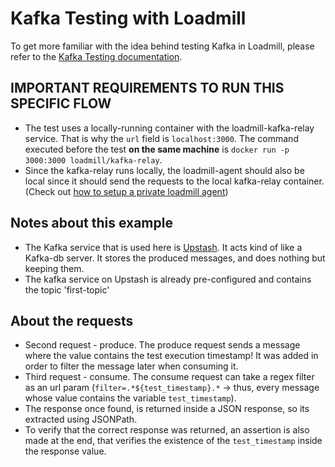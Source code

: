 # Kafka Testing with Loadmill
To get more familiar with the idea behind testing Kafka in Loadmill, please refer to the [Kafka Testing documentation](https://docs.loadmill.com/integrations/kafka-testing).

## IMPORTANT REQUIREMENTS TO RUN THIS SPECIFIC FLOW
- The test uses a locally-running container with the loadmill-kafka-relay service. That is why the `url` field is `localhost:3000`. The command executed before the test **on the same machine** is `docker run -p 3000:3000 loadmill/kafka-relay`.
- Since the kafka-relay runs locally, the loadmill-agent should also be local since it should send the requests to the local kafka-relay container. (Check out [how to setup a private loadmill agent](https://docs.loadmill.com/integrations/testing-localhost-application))

## Notes about this example
- The Kafka service that is used here is [Upstash](https://upstash.com). It acts kind of like a Kafka-db server. It stores the produced messages, and does nothing but keeping them.
- The kafka service on Upstash is already pre-configured and contains the topic 'first-topic'
## About the requests
- Second request - produce. The produce request sends a message where the value contains the test execution timestamp! It was added in order to filter the message later when consuming it.
- Third request - consume. The consume request can take a regex filter as an url param (`filter=.*${test_timestamp}.*` -> thus, every message whose value contains the variable `test_timestamp`).
- The response once found, is returned inside a JSON response, so its extracted using JSONPath.
- To verify that the correct response was returned, an assertion is also made at the end, that verifies the existence of the `test_timestamp` inside the response value.